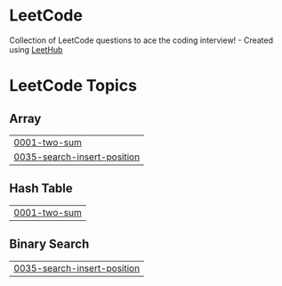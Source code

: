 # LeetCode
Collection of LeetCode questions to ace the coding interview! - Created using [LeetHub](https://github.com/QasimWani/LeetHub)

<!---LeetCode Topics Start-->
# LeetCode Topics
## Array
|  |
| ------- |
| [0001-two-sum](https://github.com/aksingh0108/LeetCode-GeeksforGeeks/tree/master/0001-two-sum) |
| [0035-search-insert-position](https://github.com/aksingh0108/LeetCode-GeeksforGeeks/tree/master/0035-search-insert-position) |
## Hash Table
|  |
| ------- |
| [0001-two-sum](https://github.com/aksingh0108/LeetCode-GeeksforGeeks/tree/master/0001-two-sum) |
## Binary Search
|  |
| ------- |
| [0035-search-insert-position](https://github.com/aksingh0108/LeetCode-GeeksforGeeks/tree/master/0035-search-insert-position) |
<!---LeetCode Topics End-->